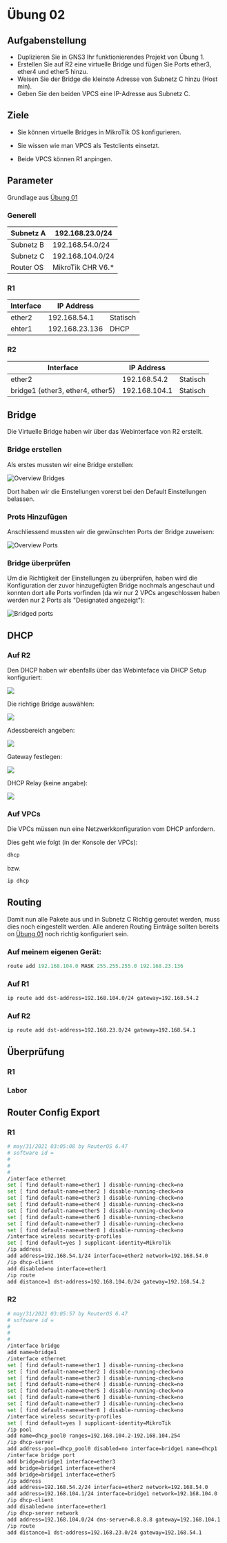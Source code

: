 # Übung 02

## Aufgabenstellung

- Duplizieren Sie in GNS3 Ihr funktionierendes Projekt von Übung 1.
- Erstellen Sie auf R2 eine virtuelle Bridge und fügen Sie Ports ether3, ether4 und ether5 hinzu.
- Weisen Sie der Bridge die kleinste Adresse von Subnetz C hinzu (Host min).
- Geben Sie den beiden VPCS eine IP-Adresse aus Subnetz C.

## Ziele

- Sie können virtuelle Bridges in MikroTik OS konfigurieren.

- Sie wissen wie man VPCS als Testclients einsetzt.
- Beide VPCS können R1 anpingen.

## Parameter

Grundlage aus [Übung 01](https://github.com/EloiMusk/M145/tree/prod/Übung_01#parameter)

### Generell

| Subnetz A | 192.168.23.0/24   |
| --------- | ----------------- |
| Subnetz B | 192.168.54.0/24   |
| Subnetz C | 192.168.104.0/24  |
| Router OS | MikroTik CHR V6.* |

### R1

| Interface | IP Address     |          |
| --------- | -------------- | -------- |
| ether2    | 192.168.54.1   | Statisch |
| ehter1    | 192.168.23.136 | DHCP     |

### R2

| Interface                        | IP Address    |          |
| -------------------------------- | ------------- | -------- |
| ether2                           | 192.168.54.2  | Statisch |
| bridge1 (ether3, ether4, ether5) | 192.168.104.1 | Statisch |

## Bridge

Die Virtuelle Bridge haben wir über das Webinterface von R2 erstellt.

### Bridge erstellen

Als erstes mussten wir eine Bridge erstellen:

![Overview Bridges](https://github.com/EloiMusk/M145/blob/prod/%C3%9Cbung_02/Images/bridge_overview.png)

Dort haben wir die Einstellungen vorerst bei den Default Einstellungen belassen.

### Prots Hinzufügen

Anschliessend mussten wir die gewünschten Ports der Bridge zuweisen:

![Overview Ports](https://github.com/EloiMusk/M145/blob/prod/%C3%9Cbung_02/Images/ports_overview.png)

### Bridge überprüfen

Um die Richtigkeit der Einstellungen zu überprüfen, haben wird die Konfiguration der zuvor hinzugefügten Bridge nochmals angeschaut und konnten dort alle Ports vorfinden (da wir nur 2 VPCs angeschlossen haben werden nur 2 Ports als "Designated angezeigt"):

![Bridged ports](https://github.com/EloiMusk/M145/blob/prod/%C3%9Cbung_02/Images/bridge_ports.png)

## DHCP

### Auf R2

Den DHCP haben wir ebenfalls über das Webinteface via DHCP Setup konfiguriert:

![](https://github.com/EloiMusk/M145/blob/prod/%C3%9Cbung_02/Images/dhcp.png)

Die richtige Bridge auswählen:

![](https://github.com/EloiMusk/M145/blob/prod/%C3%9Cbung_02/Images/dhcp.1.png)

Adessbereich angeben:

![](https://github.com/EloiMusk/M145/blob/prod/%C3%9Cbung_02/Images/dhcp.2.png)

Gateway festlegen:

![](https://github.com/EloiMusk/M145/blob/prod/%C3%9Cbung_02/Images/dhcp.3.png)

DHCP Relay (keine angabe):

![](https://github.com/EloiMusk/M145/blob/prod/%C3%9Cbung_02/Images/dhcp.4.png)

### Auf VPCs

Die VPCs müssen nun eine Netzwerkkonfiguration vom DHCP anfordern.

Dies geht wie folgt (in der Konsole der VPCs):

```bash
dhcp
```

bzw.

```bash
ip dhcp
```

## Routing

Damit nun alle Pakete aus und in Subnetz C Richtig geroutet werden, muss dies noch eingestellt werden. Alle anderen Routing Einträge sollten bereits on [Übung 01](https://github.com/EloiMusk/M145/tree/prod/Übung_01#routing) noch richtig konfiguriert sein.

### Auf meinem eigenen Gerät:

```powershell
route add 192.168.104.0 MASK 255.255.255.0 192.168.23.136
```

### Auf R1

```bash
ip route add dst-address=192.168.104.0/24 gateway=192.168.54.2
```

### Auf R2

```bash
ip route add dst-address=192.168.23.0/24 gateway=192.168.54.1
```

## Überprüfung

### R1



### Labor

## Router Config Export

### R1

```bash
# may/31/2021 03:05:08 by RouterOS 6.47
# software id =
#
#
#
/interface ethernet
set [ find default-name=ether1 ] disable-running-check=no
set [ find default-name=ether2 ] disable-running-check=no
set [ find default-name=ether3 ] disable-running-check=no
set [ find default-name=ether4 ] disable-running-check=no
set [ find default-name=ether5 ] disable-running-check=no
set [ find default-name=ether6 ] disable-running-check=no
set [ find default-name=ether7 ] disable-running-check=no
set [ find default-name=ether8 ] disable-running-check=no
/interface wireless security-profiles
set [ find default=yes ] supplicant-identity=MikroTik
/ip address
add address=192.168.54.1/24 interface=ether2 network=192.168.54.0
/ip dhcp-client
add disabled=no interface=ether1
/ip route
add distance=1 dst-address=192.168.104.0/24 gateway=192.168.54.2
```

### R2

```bash
# may/31/2021 03:05:57 by RouterOS 6.47
# software id =
#
#
#
/interface bridge
add name=bridge1
/interface ethernet
set [ find default-name=ether1 ] disable-running-check=no
set [ find default-name=ether2 ] disable-running-check=no
set [ find default-name=ether3 ] disable-running-check=no
set [ find default-name=ether4 ] disable-running-check=no
set [ find default-name=ether5 ] disable-running-check=no
set [ find default-name=ether6 ] disable-running-check=no
set [ find default-name=ether7 ] disable-running-check=no
set [ find default-name=ether8 ] disable-running-check=no
/interface wireless security-profiles
set [ find default=yes ] supplicant-identity=MikroTik
/ip pool
add name=dhcp_pool0 ranges=192.168.104.2-192.168.104.254
/ip dhcp-server
add address-pool=dhcp_pool0 disabled=no interface=bridge1 name=dhcp1
/interface bridge port
add bridge=bridge1 interface=ether3
add bridge=bridge1 interface=ether4
add bridge=bridge1 interface=ether5
/ip address
add address=192.168.54.2/24 interface=ether2 network=192.168.54.0
add address=192.168.104.1/24 interface=bridge1 network=192.168.104.0
/ip dhcp-client
add disabled=no interface=ether1
/ip dhcp-server network
add address=192.168.104.0/24 dns-server=8.8.8.8 gateway=192.168.104.1
/ip route
add distance=1 dst-address=192.168.23.0/24 gateway=192.168.54.1
```

